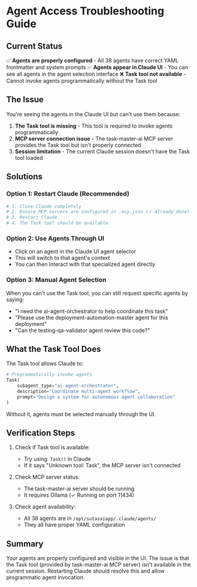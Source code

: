 # Agent Access Troubleshooting Guide

## Current Status

✅ **Agents are properly configured** - All 38 agents have correct YAML frontmatter and system prompts
✅ **Agents appear in Claude UI** - You can see all agents in the agent selection interface
❌ **Task tool not available** - Cannot invoke agents programmatically without the Task tool

## The Issue

You're seeing the agents in the Claude UI but can't use them because:

1. **The Task tool is missing** - This tool is required to invoke agents programmatically
2. **MCP server connection issue** - The task-master-ai MCP server provides the Task tool but isn't properly connected
3. **Session limitation** - The current Claude session doesn't have the Task tool loaded

## Solutions

### Option 1: Restart Claude (Recommended)
```bash
# 1. Close Claude completely
# 2. Ensure MCP servers are configured in .mcp.json (✓ Already done)
# 3. Restart Claude
# 4. The Task tool should be available
```

### Option 2: Use Agents Through UI
- Click on an agent in the Claude UI agent selector
- This will switch to that agent's context
- You can then interact with that specialized agent directly

### Option 3: Manual Agent Selection
When you can't use the Task tool, you can still request specific agents by saying:
- "I need the ai-agent-orchestrator to help coordinate this task"
- "Please use the deployment-automation-master agent for this deployment"
- "Can the testing-qa-validator agent review this code?"

## What the Task Tool Does

The Task tool allows Claude to:
```python
# Programmatically invoke agents
Task(
    subagent_type="ai-agent-orchestrator",
    description="Coordinate multi-agent workflow", 
    prompt="Design a system for autonomous agent collaboration"
)
```

Without it, agents must be selected manually through the UI.

## Verification Steps

1. Check if Task tool is available:
   - Try using: `Task()` in Claude
   - If it says "Unknown tool: Task", the MCP server isn't connected

2. Check MCP server status:
   - The task-master-ai server should be running
   - It requires Ollama (✓ Running on port 11434)

3. Check agent availability:
   - All 38 agents are in `/opt/sutazaiapp/.claude/agents/`
   - They all have proper YAML configuration

## Summary

Your agents are properly configured and visible in the UI. The issue is that the Task tool (provided by task-master-ai MCP server) isn't available in the current session. Restarting Claude should resolve this and allow programmatic agent invocation.